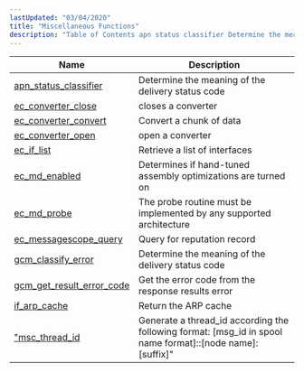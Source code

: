 ```yaml
---
lastUpdated: "03/04/2020"
title: "Miscellaneous Functions"
description: "Table of Contents apn status classifier Determine the meaning of the delivery status code ec converter close closes a converter ec converter convert Convert a chunk of data ec converter open open a converter ec if list Retrieve a list of interfaces ec md enabled Determines if hand tuned assembly..."
---
```



| Name                                                                                                              | Description                                                                                               |
|-------------------------------------------------------------------------------------------------------------------|-----------------------------------------------------------------------------------------------------------|
| [apn_status_classifier](/momentum/3/3-api/apis-apn-status-classifier)         | Determine the meaning of the delivery status code                                                         |
| [ec_converter_close](/momentum/3/3-api/apis-ec-converter-close)               | closes a converter                                                                                        |
| [ec_converter_convert](/momentum/3/3-api/apis-ec-converter-convert)           | Convert a chunk of data                                                                                   |
| [ec_converter_open](/momentum/3/3-api/apis-ec-converter-open)                 | open a converter                                                                                          |
| [ec_if_list](/momentum/3/3-api/apis-ec-if-list)                               | Retrieve a list of interfaces                                                                             |
| [ec_md_enabled](/momentum/3/3-api/apis-ec-md-enabled)                         | Determines if hand-tuned assembly optimizations are turned on                                             |
| [ec_md_probe](/momentum/3/3-api/apis-ec-md-probe)                             | The probe routine must be implemented by any supported architecture                                       |
| [ec_messagescope_query](/momentum/3/3-api/apis-ec-messagescope-query)         | Query for reputation record                                                                               |
| [gcm_classify_error](/momentum/3/3-api/apis-gcm-classify-error)               | Determine the meaning of the delivery status code                                                         |
| [gcm_get_result_error_code](/momentum/3/3-api/apis-gcm-get-result-error-code) | Get the error code from the response results error                                                        |
| [if_arp_cache](/momentum/3/3-api/apis-if-arp-cache)                           | Return the ARP cache                                                                                      |
| ["msc_thread_id](/momentum/3/3-api/apis-msc-thread-id)                        | Generate a thread_id according the following format: [msg_id in spool name format]::[node name]:[suffix]" |
